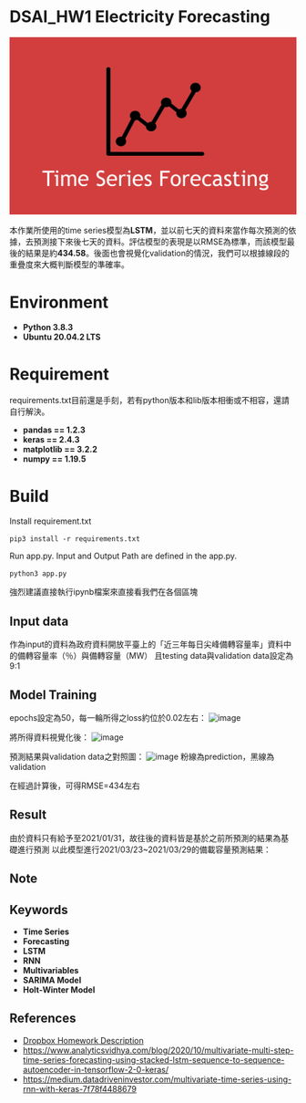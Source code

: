 # DSAI_HW1   Electricity Forecasting

<p align="center">
  <img src='img/TimeSeries.jpg'>
</p>

本作業所使用的time series模型為**LSTM**，並以前七天的資料來當作每次預測的依據，去預測接下來後七天的資料。評估模型的表現是以RMSE為標準，而該模型最後的結果是約**434.58**。後面也會視覺化validation的情況，我們可以根據線段的重疊度來大概判斷模型的準確率。

# Environment
  - **Python 3.8.3**
  - **Ubuntu 20.04.2 LTS**

# Requirement
requirements.txt目前還是手刻，若有python版本和lib版本相衝或不相容，還請自行解決。

  - **pandas == 1.2.3**
  - **keras == 2.4.3**
  - **matplotlib == 3.2.2**
  - **numpy == 1.19.5**

# Build
Install requirement.txt
```
pip3 install -r requirements.txt
```

Run app.py. Input and Output Path are defined in the app.py.
```
python3 app.py
```
強烈建議直接執行ipynb檔案來直接看我們在各個區塊

## Input data
作為input的資料為政府資料開放平臺上的「近三年每日尖峰備轉容量率」資料中的備轉容量率（％）與備轉容量（MW）
且testing data與validation data設定為9:1

## Model Training
epochs設定為50，每一輪所得之loss約位於0.02左右：
![image](https://user-images.githubusercontent.com/41318666/111903354-dfc8f900-8a7c-11eb-9f35-fbed1932b49d.png)

將所得資料視覺化後：
![image](https://user-images.githubusercontent.com/41318666/111903376-fb340400-8a7c-11eb-8c52-7e3119b605a3.png)

預測結果與validation data之對照圖：
![image](https://user-images.githubusercontent.com/41318666/111896273-5b15b500-8a53-11eb-84aa-f7486a138ffc.png)
粉線為prediction，黑線為validation

在經過計算後，可得RMSE=434左右

## Result

由於資料只有給予至2021/01/31，故往後的資料皆是基於之前所預測的結果為基礎進行預測
以此模型進行2021/03/23~2021/03/29的備載容量預測結果：

## Note

## Keywords
  - **Time Series**
  - **Forecasting**
  - **LSTM**
  - **RNN**
  - **Multivariables**
  - **SARIMA Model**
  - **Holt-Winter Model**

## References
  - [Dropbox Homework Description](shorturl.at/nozNX)
  - https://www.analyticsvidhya.com/blog/2020/10/multivariate-multi-step-time-series-forecasting-using-stacked-lstm-sequence-to-sequence-autoencoder-in-tensorflow-2-0-keras/
  - https://medium.datadriveninvestor.com/multivariate-time-series-using-rnn-with-keras-7f78f4488679

